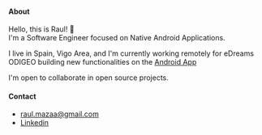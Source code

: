 #### About

Hello, this is Raul! 👋  
I'm a Software Engineer focused on Native Android Applications.

I live in Spain, Vigo Area, and I'm currently working remotely for eDreams ODIGEO building new functionalities on the [Android App](https://play.google.com/store/apps/details?id=com.edreams.travel&hl=es&gl=US)

I'm open to collaborate in open source projects.


#### Contact


- raul.mazaa@gmail.com
- [Linkedin](https://www.linkedin.com/in/raul-maza/)
